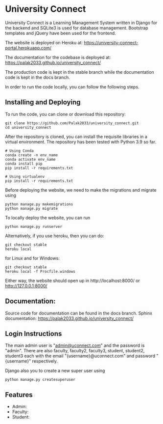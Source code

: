 # University Connect

University Connect is a Learning Management System written in Django for the backend and SQLite3 is used for database management. Bootstrap templates and jQuery have been used for the frontend.

The website is deployed on Heroku at: https://university-connect-portal.herokuapp.com/

The documentation for the codebase is deployed at: https://palak2033.github.io/university_connect/

The production code is kept in the stable branch while the documentation code is kept in the docs branch.

In order to run the code locally, you can follow the following steps.

## Installing and Deploying
To run the code, you can clone or download this repository:
```
git clone https://github.com/Palak2033/university_connect.git
cd university_connect
```

After the repository is cloned, you can install the requisite libraries in a virtual environment. The repository has been tested with Python 3.9 so far.
```
# Using Conda
conda create -n env_name
conda activate env_name
conda install pip
pip install -r requirements.txt

# Using virtualenv
pip install -r requirements.txt
```

Before deploying the website, we need to make the migrations and migrate using
```
python manage.py makemigrations
python manage.py migrate
```

To locally deploy the website, you can run
```
python manage.py runserver
```

Alternatively, if you use heroku, then you can do:
```
git checkout stable
heroku local
```
for Linux and for Windows:
```
git checkout stable
heroku local -f Procfile.windows
```

Either way, the website should open up in http://localhost:8000/ or http://127.0.0.1:8000/

## Documentation:
Source code for documentation can be found in the docs branch.
Sphinx documentation: https://palak2033.github.io/university_connect/

## Login Instructions
The main admin user is "admin@uconnect.com" and the password is "admin".
There are also faculty, faculty2, faculty3, student, student2, student3 each with the email "{username}@uconnect.com" and password "{username}" respectively.

Django also you to create a new super user using
```
python manage.py createsuperuser
```

## Features
- Admin:
- Faculty:
- Student:
